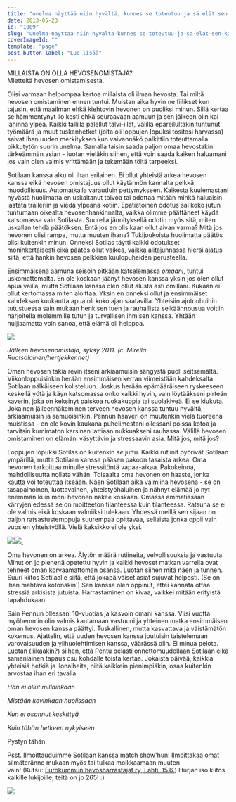 ```yaml
---
title: "unelma näyttää niin hyvältä, kunnes se toteutuu ja sä elät sen kanssa."
date: 2013-05-23
id: "1009"
slug: "unelma-nayttaa-niin-hyvalta-kunnes-se-toteutuu-ja-sa-elat-sen-kanssa"
coverImageId: ""
template: "page"
post_button_label: "Lue lisää"
---
```


MILLAISTA ON OLLA HEVOSENOMISTAJA?  
Mietteitä hevosen omistamisesta.

Olisi varmaan helpompaa kertoa millaista oli ilman hevosta. Tai miltä hevosen omistaminen ennen tuntui. Muistan aika hyvin ne fiilikset kun tajusin, että maailman ehkä kiehtovin hevonen on puoliksi minun. Sillä kertaa se hämmentynyt ilo kesti ehkä seuraavaan aamuun ja sen jälkeen olin kai lähinnä ylpeä. Kaikki tallilla palellut talvi-illat, välillä epäreilultakin tuntunut työmäärä ja muut tuskanhetket (joita oli loppujen lopuksi tositosi harvassa) saivat ihan uuden merkityksen kun vaivannäkö palkittiin toteuttamalla pikkutytön suurin unelma. Samalla taisin saada paljon omaa hevostakin tärkeämmän asian - luotan vieläkin siihen, että voin saada kaiken haluamani jos vain olen valmis yrittämään ja tekemään töitä tarpeeksi.

Sotilaan kanssa alku oli ihan erilainen. Ei ollut yhteistä arkea hevosen kanssa eikä hevosen omistajuus ollut käytännön kannalta pelkkä muodollisuus. Automatkalla varauduin pettymykseen. Kaikesta kuulemastani hyvästä huolimatta en uskaltanut toivoa tai odottaa mitään minkä haluaisin lastata traileriin ja viedä ylpeänä kotiin. Epätietoinen odotus sai koko jutun tuntumaan oikealta hevosenhankinnalta, vaikka olimme päättäneet käydä katsomassa vain Sotilasta. Suurella jännityksellä odotin myös sitä, miten uskallan tehdä päätöksen. Entä jos en olisikaan ollut aivan varma? Mitä jos hevonen olisi rampa, mutta muuten ihana? Tukijoukoista huolimatta päätös olisi kuitenkin minun. Onneksi Sotilas täytti kaikki odotukset moninkertaisesti eikä päätös ollut vaikea, vaikka alitajunnassa hiersi ajatus siitä, että hankin hevosen pelkkien kuulopuheiden perusteella.

Ensimmäisenä aamuna seisoin pitkään katselemassa _omaani_, tuntui uskomattomalta. En ole koskaan jäänyt hevosen kanssa yksin jos olen ollut apua vailla, mutta Sotilaan kanssa olen ollut alusta asti omillani. Kukaan ei ollut kertomassa miten aloittaa. Yksin en onneksi ollut ja ensimmäiset kahdeksan kuukautta apua oli koko ajan saatavilla. Yhteisiin ajotouhuihin tutustuessa sain mukaan henkisen tuen ja rauhallista selkäännousua voitiin harjoitella molemmille tutun ja turvallisen ihmisen kanssa. Yhtään huijjaamatta voin sanoa, että elämä oli helppoa.

[![](/images/unknown_soldier13.jpg)](http://2.bp.blogspot.com/-DpVJrL1XN-E/UW2fEh9zj8I/AAAAAAAAFoo/8zusFO5nQi4/s1600/unknown_soldier13.jpg)

_Jälleen hevosenomistaja, syksy 2011. (c. Mirella Ruotsalainen/hertjekker.net)_

Oman hevosen takia revin itseni arkiaamuisin sängystä puoli seitsemältä. Viikonloppuisinkin herään ensimmäisen kerran viimeistään kahdeksalta Sotilaan nälkäiseen kolisteluun. Joskus herään epämääräiseen ryskeeseen keskellä yötä ja käyn katsomassa onko kaikki hyvin, vain löytääkseni pirteän kaverin, joka on keksinyt paiskoa ruokakuppia tai suolakiveä. Ei se kiukuta. Jokainen jälleennäkeminen terveen hevosen kanssa tuntuu hyvältä, arkiaamuisin ja aamuöisinkin. Pennun haaveri on muutenkin vielä tuoreena muistissa - en ole kovin kaukana puhelimestani ollessani poissa kotoa ja tarvitsin kumimaton karsinan lattiaan nukkuakseni rauhassa. Välillä hevosen omistaminen on elämäni väsyttävin ja stressaavin asia. Mitä jos, mitä jos?

Loppujen lopuksi Sotilas on kuitenkin _se_ juttu. Kaikki rutiinit pyörivät Sotilaan ympärillä, mutta Sotilaan kanssa pääsen pakoon tasaista arkea. Oma hevonen tarkoittaa minulle stressitöntä vapaa-aikaa. Pakokeinoa, mahdollisuutta nollata vähän. Toisaalta oma hevonen on haaste, jonka kautta voi toteuttaa itseään. Näen Sotilaan aika valmiina hevosena - se on tasapainoinen, luottavainen, yhteistyöhaluinen ja nähnyt elämää jo nyt enemmän kuin moni hevonen näkee koskaan. Omassa ammatissaan kärryjen edessä se on moitteeton tilanteessa kuin tilanteessa. Ratsuna se ei ole valmis eikä koskaan valmiiksi tulekaan. Yhdessä meillä sen sijaan on paljon ratsastustemppuja suurempaa opittavaa, sellaista jonka oppii vain vuosien yhteistyöllä. Vielä kaksikko ei ole yksi.

[![](/images/IMG_0312.jpg)](http://1.bp.blogspot.com/-UDJ_sxi0AOM/UZ0DaGpYJmI/AAAAAAAAF0g/YNxr_6fzOIw/s1600/IMG_0312.jpg)[![](/images/IMG_0374.jpg) ](http://1.bp.blogspot.com/-yKnadlfNIes/UZ0DbZJmfRI/AAAAAAAAF0o/_1gKlIm986M/s1600/IMG_0374.jpg)

Oma hevonen on arkea. Älytön määrä rutiineita, velvollisuuksia ja vastuuta. Minut on jo pienenä opetettu hyvin ja kaikki hevoset matkan varrella ovat tehneet oman korvaamattoman osansa. Luotan siihen mitä näen ja tunnen. Suuri kiitos Sotilaalle siitä, että jokapäiväiset asiat sujuvat helposti. (Se on ihan mahtava kotonakin!) Sen kanssa olen oppinut, ettei kannata ottaa stressiä arkisista jutuista. Harrastaminen on kivaa, vaikkei mitään erityistä tapahdukaan.

Sain Pennun ollessani 10-vuotias ja kasvoin omani kanssa. Viisi vuotta myöhemmin olin valmis kantamaan vastuuni ja yhteinen matka ensimmäisen oman hevosen kanssa päättyi. Tuskallinen, mutta kasvattava ja väistämätön kokemus. Ajattelin, että uuden hevosen kanssa joutuisin taistelemaan varovaisuuden ja ylihuolehtimisen kanssa, väärässä olin. Ei minua pelota. Luotan (liikaakin?) siihen, että Pentu pelasti onnettomuudellaan Sotilaan eikä samanlainen tapaus osu kohdalle toista kertaa. Jokaista päivää, kaikkia yhteisiä hetkiä ja ilonaiheita, niitä kaikkein pienimpiäkin, osaa kuitenkin arvostaa ihan eri tavalla.

_Hän ei ollut milloinkaan_

_Mistään kovinkaan huolissaan_

_Kun ei osannut keskittyä_

_Kuin tähän hetkeen nykyiseen_

Pystyn tähän.

Psst. Ilmoittauduimme Sotilaan kanssa match show'hun! Ilmoittakaa omat silmäteränne mukaan myös tai tulkaa moikkaamaan muuten vain! (Kutsu: [Eurokummun hevosharrastajat ry, Lahti. 15.6.](http://eurokummunhevosharrastajat.webs.com/MatchShowkutsu.pdf)) Hurjan iso kiitos kaikille lukijoille, teitä on jo 265! :)

[![](/images/ak.jpg)](http://1.bp.blogspot.com/-s3uygP3a8IE/UZ3cXt7c3hI/AAAAAAAAF04/ObdccR9iaLo/s1600/ak.jpg)
